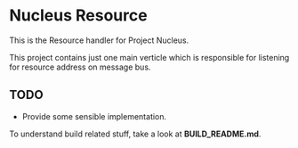 Nucleus Resource
================

This is the Resource handler for Project Nucleus. 

This project contains just one main verticle which is responsible for listening for resource address on message bus. 

TODO
----
* Provide some sensible implementation.

To understand build related stuff, take a look at **BUILD_README.md**.


